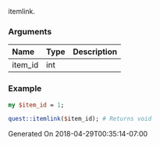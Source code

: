 itemlink.
### Arguments
**Name**|**Type**|**Description**
:---|:---|:---
item_id|int|

### Example

```perl
my $item_id = 1;

quest::itemlink($item_id); # Returns void
```


Generated On 2018-04-29T00:35:14-07:00